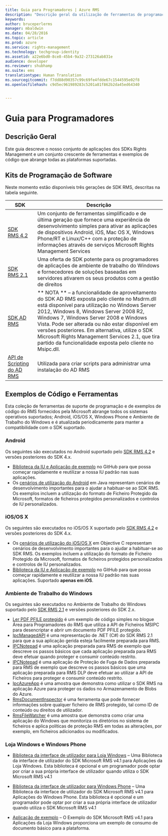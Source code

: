 ```yaml
---
title: Guia para Programadores | Azure RMS
description: "Descrição geral da utilização de ferramentas de programação; SDKs, bibliotecas adicionais e exemplos de código."
keywords: 
author: bruceperlerms
manager: mbaldwin
ms.date: 04/28/2016
ms.topic: article
ms.prod: azure
ms.service: rights-management
ms.technology: techgroup-identity
ms.assetid: a22e6bd0-8ce8-45b4-9a32-273126ab831e
audience: developer
ms.reviewer: shubhamp
ms.suite: ems
translationtype: Human Translation
ms.sourcegitcommit: f7dd88d90357c99c69fe4fdde67c1544595e02f8
ms.openlocfilehash: c9d5ec961989283c5201a81f862b2da45ed64340


---
```


# Guia para Programadores

## Descrição Geral ##
Este guia descreve o nosso conjunto de aplicações dos SDKs Rights Management e um conjunto crescente de ferramentas e exemplos de código que abrange todas as plataformas suportadas. 

## Kits de Programação de Software ##
Neste momento estão disponíveis três gerações de SDK RMS, descritas na tabela seguinte.

| SDK | Descrição |
|------|---------|
| [SDK RMS 4.2](active-directory-rights-management-services-multi-platform-thin-client-sdk-portal.md) | Um conjunto de ferramentas simplificado e de última geração que fornece uma experiência de desenvolvimento simples para ativar as aplicações de dispositivos Android, iOS, Mac OS X, Windows Phone/RT e Linux/C++ com a proteção de informações através de serviços Microsoft Rights Management Services |
| [SDK RMS 2.1](microsoft-information-protection-and-control-client-portal.md) | Uma oferta de SDK potente para os programadores de aplicações de ambiente de trabalho do Windows e fornecedores de soluções baseadas em servidores ativarem os seus produtos com a gestão de direitos|
|[SDK AD RMS](https://msdn.microsoft.com/library/cc530379(v=vs.85).aspx)|** NOTA ** – a funcionalidade de aproveitamento do SDK AD RMS exposta pelo cliente no Msdrm.dll está disponível para utilização no Windows Server 2012, Windows 8, Windows Server 2008 R2, Windows 7, Windows Server 2008 e Windows Vista. Pode ser alterada ou não estar disponível em versões posteriores. Em alternativa, utilize o SDK Microsoft Rights Management Services 2.1, que tira partido da funcionalidade exposta pelo cliente no Msipc.dll.|
|[API de Scripting do AD RMS](https://msdn.microsoft.com/en-us/library/bb968797(v=vs.85).aspx)| Utilizada para criar scripts para administrar uma instalação do AD RMS|

## Exemplos de Código e Ferramentas
Esta coleção de ferramentas de suporte de programação e de exemplos de código do RMS fornecidos pela Microsoft abrange todos os sistemas operativos suportados; Android, iOS/OS X, Windows Phone e Ambiente de Trabalho do Windows e é atualizada periodicamente para manter a compatibilidade com o SDK suportado.

### Android

Os seguintes são executados no Android suportado pelo [SDK RMS 4.2](active-directory-rights-management-services-multi-platform-thin-client-sdk-portal.md) e versões posteriores do SDK 4.x.

- [Biblioteca da IU e Aplicação de exemplo](https://github.com/AzureAD/rms-sdk-ui-for-android) no GitHub para que possa começar rapidamente e reutilizar a nossa IU padrão nas suas aplicações.
- Os [cenários de utilização do Android](https://msdn.microsoft.com/en-us/library/dn758246(v=vs.85).aspx) em Java representam cenários de desenvolvimento importantes para o ajudar a habituar-se ao SDK RMS. Os exemplos incluem a utilização do formato de Ficheiro Protegido da Microsoft, formatos de ficheiros protegidos personalizados e controlos de IU personalizados.

### iOS/OS X

Os seguintes são executados no iOS/OS X suportado pelo [SDK RMS 4.2](active-directory-rights-management-services-multi-platform-thin-client-sdk-portal.md) e versões posteriores do SDK 4.x.

- Os [cenários de utilização do iOS/OS X](https://msdn.microsoft.com/en-us/library/dn758307(v=vs.85).aspx) em Objective C representam cenários de desenvolvimento importantes para o ajudar a habituar-se ao SDK RMS. Os exemplos incluem a utilização do formato de Ficheiro Protegido da Microsoft, formatos de ficheiros protegidos personalizados e controlos de IU personalizados.
- [Biblioteca da IU e Aplicação de exemplo](https://github.com/AzureAD/rms-sdk-ui-for-ios) no GitHub para que possa começar rapidamente e reutilizar a nossa IU padrão nas suas aplicações. Suportado **apenas em iOS**.

### Ambiente de Trabalho do Windows

Os seguintes são executados no Ambiente de Trabalho do Windows suportado pelo [SDK RMS 2.1](microsoft-information-protection-and-control-client-portal.md) e versões posteriores do SDK 2.x.

- [Ler PDF PFILE protegido](https://blogs.msdn.microsoft.com/rms/2015/11/09/reading-a-pfile-protected-pdf/) é um exemplo de código simples no blogue Área para Programadores do RMS que utiliza a API de Ficheiros MSIPC para desencriptar e abrir um documento PDF PFILE protegido.
- [IpcManagedAPI](https://github.com/Azure-Samples/active-directory-dotnet-rms) é uma representação de .NET (C#) do SDK RMS 2.1 para que a sua aplicação gerida esteja facilmente preparada para RMS.
- [IPCNotepad](https://code.msdn.microsoft.com/ipcnotepad-sample-f67dae80) é uma aplicação preparada para RMS de exemplo que descreve os passos básicos que cada aplicação preparada para RMS deve efetuar quando proteger e consumir conteúdo restrito.
- [IPCNotepad](https://github.com/Azure-Samples/active-directory-dotnet-rms) é uma aplicação de Proteção de Fuga de Dados preparada para RMS de exemplo que descreve os passos básicos que uma aplicação preparada para RMS DLP deve efetuar ao utilizar a API de Ficheiros para proteger e consumir conteúdo restrito.
- [IpcAzureApp](https://github.com/Azure-Samples/active-directory-dotnet-rms) é uma amostra que demonstra como utilizar o SDK RMS na aplicação Azure para proteger os dados no Armazenamento de Blobs do Azure.
- [RmsDocumentInspector](https://github.com/Azure-Samples/active-directory-dotnet-rms) é uma ferramenta que pode fornecer informações sobre qualquer ficheiro de RMS protegido, tal como ID de conteúdo ou direitos de utilizador.
- [RmsFileWatcher](https://github.com/Azure-Samples/active-directory-dotnet-rms) é uma amostra que demonstra como criar uma aplicação do Windows que monitoriza os diretórios no sistema de ficheiros e aplica políticas de proteção RMS em todas as alterações, por exemplo, em ficheiros adicionados ou modificados.

### Loja Windows e Windows Phone

- [Biblioteca da interface de utilizador para Loja Windows](https://github.com/AzureAD/rms-sdk-ui-for-windowsstore) – Uma Biblioteca da interface de utilizador do SDK Microsoft RMS v4.1 para Aplicações da Loja Windows. Esta biblioteca é opcional e um programador pode optar por criar a sua própria interface de utilizador quando utiliza o SDK Microsoft RMS v4.1

- [Biblioteca da interface de utilizador para Windows Phone](https://github.com/AzureAD/rms-sdk-ui-for-winphone) – Uma Biblioteca da interface de utilizador do SDK Microsoft RMS v4.1 para Aplicações do Windows Phone. Esta biblioteca é opcional e um programador pode optar por criar a sua própria interface de utilizador quando utiliza o SDK Microsoft RMS v4.1

- [Aplicação de exemplo](https://github.com/Azure-Samples/active-directory-dotnet-rms-windowsstore) – O Exemplo do SDK Microsoft RMS v4.1 para Aplicações da Loja Windows proporciona um exemplo de consumo de documento básico para a plataforma.



<!--HONumber=Jul16_HO1-->


